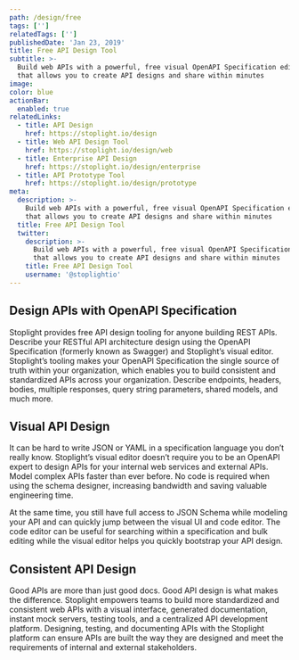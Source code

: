 ```yaml
---
path: /design/free
tags: ['']
relatedTags: ['']
publishedDate: 'Jan 23, 2019'
title: Free API Design Tool
subtitle: >-
  Build web APIs with a powerful, free visual OpenAPI Specification editor
  that allows you to create API designs and share within minutes
image:
color: blue
actionBar:
  enabled: true
relatedLinks:
  - title: API Design
    href: https://stoplight.io/design
  - title: Web API Design Tool
    href: https://stoplight.io/design/web
  - title: Enterprise API Design
    href: https://stoplight.io/design/enterprise
  - title: API Prototype Tool
    href: https://stoplight.io/design/prototype
meta:
  description: >-
    Build web APIs with a powerful, free visual OpenAPI Specification editor
    that allows you to create API designs and share within minutes
  title: Free API Design Tool
  twitter:
    description: >-
      Build web APIs with a powerful, free visual OpenAPI Specification editor
      that allows you to create API designs and share within minutes
    title: Free API Design Tool
    username: '@stoplightio'
---
```


## Design APIs with OpenAPI Specification

Stoplight provides free API design tooling for anyone building REST APIs. Describe your RESTful API architecture design using the OpenAPI Specification (formerly known as Swagger) and Stoplight’s visual editor. Stoplight’s tooling makes your OpenAPI Specification the single source of truth within your organization, which enables you to build consistent and standardized APIs across your organization. Describe endpoints, headers, bodies, multiple responses, query string parameters, shared models, and much more.

## Visual API Design

It can be hard to write JSON or YAML in a specification language you don’t really know. Stoplight’s visual editor doesn’t require you to be an OpenAPI expert to design APIs for your internal web services and external APIs. Model complex APIs faster than ever before. No code is required when using the schema designer, increasing bandwidth and saving valuable engineering time.

At the same time, you still have full access to JSON Schema while modeling your API and can quickly jump between the visual UI and code editor. The code editor can be useful for searching within a specification and bulk editing while the visual editor helps you quickly bootstrap your API design.

## Consistent API Design

Good APIs are more than just good docs. Good API design is what makes the difference. Stoplight empowers teams to build more standardized and consistent web APIs with a visual interface, generated documentation, instant mock servers, testing tools, and a centralized API development platform. Designing, testing, and documenting APIs with the Stoplight platform can ensure APIs are built the way they are designed and meet the requirements of internal and external stakeholders.
